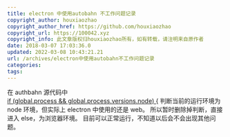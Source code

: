 ```yaml
---
title: electron 中使用autobahn 不工作问题记录
copyright_author: houxiaozhao
copyright_author_href: https://github.com/houxiaozhao
copyright_url: https://100042.xyz
copyright_info: 此文章版权归houxiaozhao所有，如有转载，请注明来自原作者
date: 2018-03-07 17:03:36.0
updated: 2022-03-08 10:43:21.21
url: /archives/electron中使用autobahn不工作问题记录
categories:
tags:
---
```


在 authbahn 源代码中  
[if (global.process && global.process.versions.node) {](https://github.com/crossbario/autobahn-js/blob/79b093bf47f6ff3e2fd50f42fce20578150baaf9/lib/transport/websocket.js#L81)
判断当前的运行环境为 node 环境，但实际上 electron 中使用的还是 web。
所以暂时删除掉判断，直接进入 else，为浏览器环境。
目前可以正常运行，不知道以后会不会出现其他问题。
